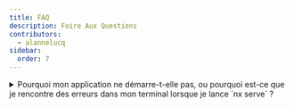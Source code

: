 ```yaml
---
title: FAQ
description: Foire Aux Questions
contributors:
  - alannelucq
sidebar:
  order: 7
---
```


<details>
  <summary>
    Pourquoi mon application ne démarre-t-elle pas, ou pourquoi est-ce que je rencontre des erreurs dans mon terminal lorsque je lance `nx serve` ?
  </summary>

La plupart du temps, ce problème survient parce que vos node_modules sont obsolètes et que vous devez les mettre à jour
en exécutant `npm ci`.

Si le processus d'installation échoue, vous pouvez résoudre ce problème en supprimant votre dossier node_modules en
utilisant la commande `rm -rf node_modules` ou `npx npkill`, puis en relançant `npm ci`.

Si le problème persiste, veuillez signaler le
problème [ici](https://github.com/tomalaforge/angular-challenges/issues/new).

</details>
